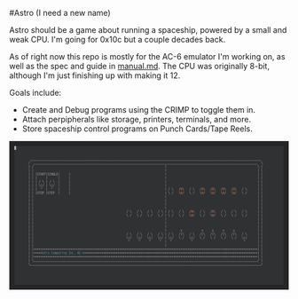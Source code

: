 #Astro (I need a new name)

Astro should be a game about running a spaceship, powered by a small 
and weak CPU. I'm going for 0x10c but a couple decades back.

As of right now this repo is mostly for the AC-6 emulator I'm working
on, as well as the spec and guide in [manual.md](manual.md). The
CPU was originally 8-bit, although I'm just finishing up with making
it 12.

Goals include:

* Create and Debug programs using the CRIMP to toggle them in.
* Attach perpipherals like storage, printers, terminals, and more.
* Store spaceship control programs on Punch Cards/Tape Reels.

![image](demo.png)
